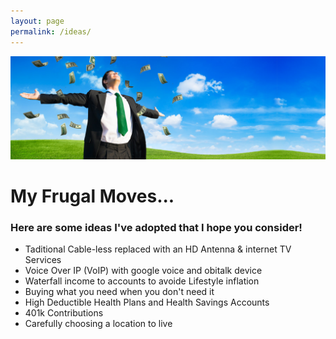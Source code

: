 ```yaml
---
layout: page
permalink: /ideas/
---
```


![Show me the Money](/images/list_banner.jpg "Show me the Money Screenshot")

# My Frugal Moves...

### Here are some ideas I've adopted that I hope you consider!

* Taditional Cable-less replaced with an HD Antenna & internet TV Services
* Voice Over IP (VoIP) with google voice and obitalk device
* Waterfall income to accounts to avoide Lifestyle inflation
* Buying what you need when you don't need it
* High Deductible Health Plans and Health Savings Accounts
* 401k Contributions
* Carefully choosing a location to live


